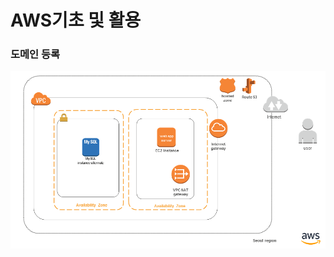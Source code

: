 # **AWS기초 및 활용** 

### 도메인 등록

![구성1](https://github.com/dockerdongjin/aws-network-examples/blob/master/case1.png)
